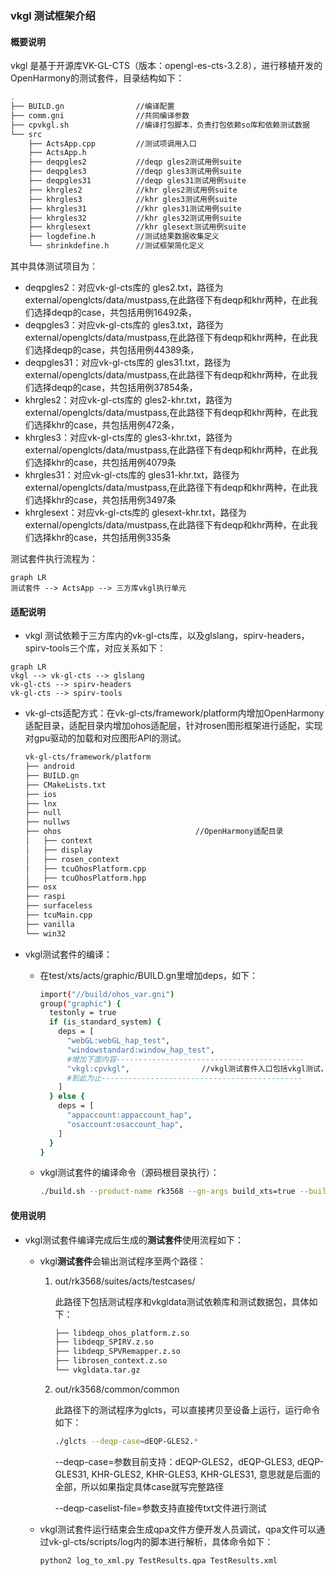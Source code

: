 ### vkgl 测试框架介绍

#### 概要说明

vkgl 是基于开源库VK-GL-CTS（版本：opengl-es-cts-3.2.8），进行移植开发的OpenHarmony的测试套件，目录结构如下：

```bash
.
├── BUILD.gn				//编译配置
├── comm.gni				//共同编译参数
├── cpvkgl.sh				//编译打包脚本，负责打包依赖so库和依赖测试数据
└── src
    ├── ActsApp.cpp			//测试项调用入口
    ├── ActsApp.h			
    ├── deqpgles2			//deqp gles2测试用例suite
    ├── deqpgles3			//deqp gles3测试用例suite
    ├── deqpgles31			//deqp gles31测试用例suite
    ├── khrgles2			//khr gles2测试用例suite
    ├── khrgles3			//khr gles3测试用例suite
    ├── khrgles31			//khr gles31测试用例suite
    ├── khrgles32			//khr gles32测试用例suite
    ├── khrglesext			//khr glesext测试用例suite
    ├── logdefine.h			//测试结果数据收集定义
    └── shrinkdefine.h		//测试框架简化定义
```

其中具体测试项目为：

* deqpgles2：对应vk-gl-cts库的 gles2.txt，路径为external/openglcts/data/mustpass,在此路径下有deqp和khr两种，在此我们选择deqp的case，共包括用例16492条，
* deqpgles3：对应vk-gl-cts库的 gles3.txt，路径为external/openglcts/data/mustpass,在此路径下有deqp和khr两种，在此我们选择deqp的case，共包括用例44389条，
* deqpgles31：对应vk-gl-cts库的 gles31.txt，路径为external/openglcts/data/mustpass,在此路径下有deqp和khr两种，在此我们选择deqp的case，共包括用例37854条，
* khrgles2：对应vk-gl-cts库的 gles2-khr.txt，路径为external/openglcts/data/mustpass,在此路径下有deqp和khr两种，在此我们选择khr的case，共包括用例472条，
* khrgles3：对应vk-gl-cts库的 gles3-khr.txt，路径为external/openglcts/data/mustpass,在此路径下有deqp和khr两种，在此我们选择khr的case，共包括用例4079条
* khrgles31：对应vk-gl-cts库的 gles31-khr.txt，路径为external/openglcts/data/mustpass,在此路径下有deqp和khr两种，在此我们选择khr的case，共包括用例3497条
* khrglesext：对应vk-gl-cts库的 glesext-khr.txt，路径为external/openglcts/data/mustpass,在此路径下有deqp和khr两种，在此我们选择khr的case，共包括用例335条

测试套件执行流程为：
```mermaid
graph LR
测试套件 --> ActsApp --> 三方库vkgl执行单元
```

#### 适配说明

* vkgl 测试依赖于三方库内的vk-gl-cts库，以及glslang，spirv-headers，spirv-tools三个库，对应关系如下：

```mermaid
graph LR
vkgl --> vk-gl-cts --> glslang
vk-gl-cts --> spirv-headers
vk-gl-cts --> spirv-tools
```

* vk-gl-cts适配方式：在vk-gl-cts/framework/platform内增加OpenHarmony适配目录，适配目录内增加ohos适配层，针对rosen图形框架进行适配，实现对gpu驱动的加载和对应图形API的测试。

  ```bash
  vk-gl-cts/framework/platform
  ├── android
  ├── BUILD.gn
  ├── CMakeLists.txt
  ├── ios
  ├── lnx
  ├── null
  ├── nullws
  ├── ohos								//OpenHarmony适配目录
  │   ├── context
  │   ├── display
  │   ├── rosen_context
  │   ├── tcuOhosPlatform.cpp
  │   ├── tcuOhosPlatform.hpp
  ├── osx
  ├── raspi
  ├── surfaceless
  ├── tcuMain.cpp
  ├── vanilla
  └── win32
  ```


* vkgl测试套件的编译：

  * 在test/xts/acts/graphic/BUILD.gn里增加deps，如下：

    ```bash
    import("//build/ohos_var.gni")
    group("graphic") {
      testonly = true
      if (is_standard_system) {
        deps = [
          "webGL:webGL_hap_test",
          "windowstandard:window_hap_test",
          #增加下面内容------------------------------------------
          "vkgl:cpvkgl",				//vkgl测试套件入口包括vkgl测试，测试打包脚本
          #到此为止---------------------------------------------
        ]
      } else {
        deps = [
          "appaccount:appaccount_hap",
          "osaccount:osaccount_hap",
        ]
      }
    }
    ```


  * vkgl测试套件的编译命令（源码根目录执行）：

    ```bash
    ./build.sh --product-name rk3568 --gn-args build_xts=true --build-target "acts" --gn-args is_standard_system=true
    ```

#### 使用说明

* vkgl测试套件编译完成后生成的**测试套件**使用流程如下：

  * vkgl**测试套件**会输出测试程序至两个路径：

    1. out/rk3568/suites/acts/testcases/

       此路径下包括测试程序和vkgldata测试依赖库和测试数据包，具体如下：

       ```bash
       ├── libdeqp_ohos_platform.z.so
       ├── libdeqp_SPIRV.z.so
       ├── libdeqp_SPVRemapper.z.so
       ├── librosen_context.z.so
       └── vkgldata.tar.gz
       ```
       
    2. out/rk3568/common/common

       此路径下的测试程序为glcts，可以直接拷贝至设备上运行，运行命令如下：
       
       ```bash
       ./glcts --deqp-case=dEQP-GLES2.*
       ```
       
       --deqp-case=参数目前支持：dEQP-GLES2，dEQP-GLES3, dEQP-GLES31, KHR-GLES2, KHR-GLES3, KHR-GLES31, 意思就是后面的全部，所以如果指定具体case就写完整路径
       
       --deqp-caselist-file=参数支持直接传txt文件进行测试

  * vkgl测试套件运行结束会生成qpa文件方便开发人员调试，qpa文件可以通过vk-gl-cts/scripts/log内的脚本进行解析，具体命令如下：

    ```bash
    python2 log_to_xml.py TestResults.qpa TestResults.xml
    ```
